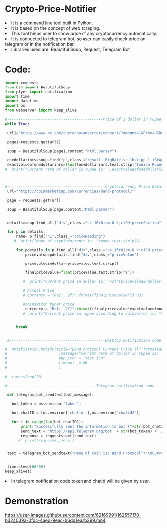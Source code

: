 # Crypto-Price-Notifier

<li>It is a command line tool built in Python.</li>
<li>It is based on the concept of web scraping.</li>
<li>This tool helps user to show price of any cryptocurrency automatically.</li>
<li>It is connected to telegram bot, so user can easily check price on telegram or in the notification bar.</li>
<li>Libraries used are: Beautiful Soup, Request, Telegram Bot</li>

# Code:

```.py
import requests
from bs4 import BeautifulSoup
from plyer import notification
import time
import datetime
import os
from webserver import keep_alive

#-------------------------------------------Price of 1 dollar in rupee---------------------------------------------
while True:

 url1="https://www.xe.com/currencyconverter/convert/?Amount=1&From=USD&To=INR"

 page1=requests.get(url1)

 soup = BeautifulSoup(page1.content,"html.parser")

 onedollarinrs=soup.find("p",class_="result__BigRate-sc-1bsijpp-1 iGrAod")
 exactvalueofonedollarinrs=float(onedollarinrs.text.strip("Indian Rupees"))
#  print("Current rate of dollar in rupee is: ",exactvalueofonedollarinrs)



#--------------------------------------------Cryptocurrency Price Details--------------------------------------------
 url="https://coinmarketcap.com/currencies/band-protocol/"

 page = requests.get(url)

 soup = BeautifulSoup(page.content,"html.parser")


 details=soup.find_all("div",class_="sc-16r8icm-0 kjciSH priceSection")

 for p in details:
     name= p.find("h1",class_="priceHeading")
    #  print("Name of cryptocurrency is: "+name.text.strip())

     for pdetails in p.find_all("div",class_="sc-16r8icm-0 kjciSH priceTitle"):
         pricevalue=pdetails.find("div",class_="priceValue")

         pricevalueindollar=pricevalue.text.strip()

         finalpricevalue=float(pricevalue.text.strip("$"))
        
        #  print("Current price in dollar is: "+str(pricevalueindollar)+" and its value is: "+str(finalpricevalue*exactvalueofonedollarinrs))

        # Actual Price
        # currency = "Rs{:,.2f}".format(finalpricevalue*73.83)

        #coinswitch kuber price
         currency = "Rs{:,.2f}".format((finalpricevalue*exactvalueofonedollarinrs)+42)
        #  print("Current price in rupee according to coinswitch is: "+currency)


     break


 #-------------------------------------------Desktop notification code--------------------------------------------

#  notification.notify(title="Band Protocol Current Price {}".format(datetime.date.today())
#                       ,message="Current rate of dollar in rupee is: "+str(exactvalueofonedollarinrs)+"\nCurrent price in dollar is: "+str(pricevalueindollar)+" and its value is: "+str(finalpricevalue*exactvalueofonedollarinrs)+"\nCurrent buy price in rupee according to coinswitch is: "+currency,
#                       app_icon = "test.ico",
#                       timeout  = 60
#                       )
                      
#  time.sleep(20)

#----------------------------------------Telegram notification code---------------------------------------------------

 def telegram_bot_sendtext(bot_message):

   bot_token = os.environ['token']

   bot_chatID = [os.environ['chatid1'],os.environ['chatid2']]

   for i in range(len(bot_chatID)):
       print("Successfully sent the information to bot !"+str(bot_chatID[i]))
       send_text = 'https://api.telegram.org/bot' + str(bot_token) + '/sendMessage?chat_id=' + bot_chatID[i] + '&parse_mode=Markdown&text=' + bot_message
       response = requests.get(send_text)
      #  print(response.json())


 test = telegram_bot_sendtext("Name of coin is: Band Protocol"+"\nCurrent rate of dollar in rupee is: "+str(exactvalueofonedollarinrs)+"\nCurrent price in dollar is: "+str(pricevalueindollar)+" and its value is: "+str(finalpricevalue*exactvalueofonedollarinrs)+"\nCurrent buy price in rupee according to coinswitch is: "+currency)


 time.sleep(60*60)
keep_alive()

```

<li>In telegram notification code token and chatid will be given by user.</li>

# Demonstration

https://user-images.githubusercontent.com/62169991/162557178-b324039a-0fdc-4aed-9eac-b6dd1eaab399.mp4



